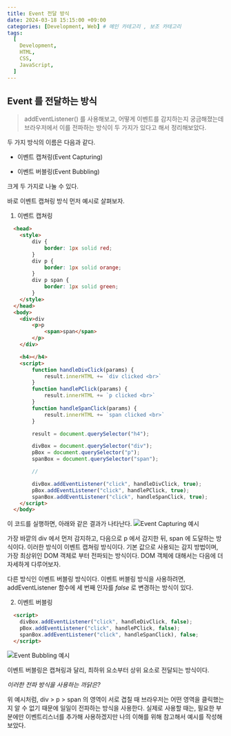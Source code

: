 ```yaml
---
title: Event 전달 방식
date: 2024-03-18 15:15:00 +09:00
categories: [Development, Web] # 메인 카테고리 , 보조 카테고리
tags:
  [
    Development,
    HTML,
    CSS,
    JavaScript,
  ]
---
```


## Event 를 전달하는 방식

> addEventListener() 를 사용해보고, 어떻게 이벤트를 감지하는지 궁금해졌는데 
> 브라우저에서 이를 전파하는 방식이 두 가지가 있다고 해서 정리해보았다.

두 가지 방식의 이름은 다음과 같다.

- 이벤트 캡쳐링(Event Capturing)

- 이벤트 버블링(Event Bubbling)

크게 두 가지로 나눌 수 있다. 

바로 이벤트 캡쳐링 방식 먼저 예시로 살펴보자.

1. 이벤트 캡쳐링  

```html
  <head>
    <style>
        div {
            border: 1px solid red;
        }
        div p {
            border: 1px solid orange;
        }
        div p span {
            border: 1px solid green;
        }
    </style>
  </head>
  <body>
    <div>div
        <p>p
            <span>span</span>
        </p>
    </div>

    <h4></h4>
    <script>
        function handleDivClick(params) {
            result.innerHTML += `div clicked <br>`
        }
        function handlePClick(params) {
            result.innerHTML += `p clicked <br>`
        }
        function handleSpanClick(params) {
            result.innerHTML += `span clicked <br>`
        }

        result = document.querySelector("h4");

        divBox = document.querySelector("div");
        pBox = document.querySelector("p");
        spanBox = document.querySelector("span");

        // 

        divBox.addEventListener("click", handleDivClick, true);
        pBox.addEventListener("click", handlePClick, true);
        spanBox.addEventListener("click", handleSpanClick, true);
    </script>
  </body>
```

이 코드를 실행하면, 아래와 같은 결과가 나타난다.
  <img src="https://kybaq.github.io/assets/img/posts/2024-03-18-Event-전달-방식-1.png" alt="Event Capturing 예시">

  가장 바깥의 div 에서 먼저 감지하고, 다음으로 p 에서 감지한 뒤, span 에 도달하는 방식이다.
  이러한 방식이 이벤트 캡쳐링 방식이다.
  기본 값으로 사용되는 감지 방법이며, 가장 최상위인 DOM 객체로 부터 전파되는 방식이다. 
  DOM 객체에 대해서는 다음에 더 자세하게 다루어보자.


다른 방식인 이벤트 버블링 방식이다. 
이벤트 버블링 방식을 사용하려면, addEventListener 함수에 세 번째 인자를 *false* 로 변경하는 방식이 있다.

2. 이벤트 버블링

```html
  <script>
    divBox.addEventListener("click", handleDivClick, false);
    pBox.addEventListener("click", handlePClick, false);
    spanBox.addEventListener("click", handleSpanClick), false;
  </script>
```
  <img src="https://kybaq.github.io/assets/img/posts/2024-03-18-Event-전달-방식-2.png" alt="Event Bubbling 예시">


  이벤트 버블링은 캡쳐링과 달리, 최하위 요소부터 상위 요소로 전달되는 방식이다.

  _이러한 전파 방식을 사용하는 까닭은?_

  위 예시처럼, div \> p \> span 의 영역이 서로 겹칠 때
  브라우저는 어떤 영역을 클릭했는지 알 수 없기 때문에 일일이 전파하는 방식을 사용한다.
  실제로 사용할 때는, 필요한 부분에만 이벤트리스너를 추가해 사용하겠지만
  나의 이해를 위해 참고해서 예시를 작성해보았다.